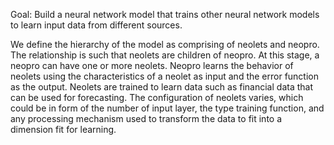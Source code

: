 
Goal: 
Build a neural network model that trains other neural network models to learn input data from different sources.

We define the hierarchy of the model as comprising of neolets and neopro. The relationship is such that neolets are children of neopro. At this stage, a neopro can have one or more neolets. Neopro learns the behavior of neolets using the characteristics of a neolet as input and the error function as the output.
Neolets are trained to learn data such as financial data that can be used for forecasting. The configuration of neolets varies, which could be in form of the number of input layer, the type training function, and any processing mechanism used to transform the data to fit into a dimension fit for learning.
